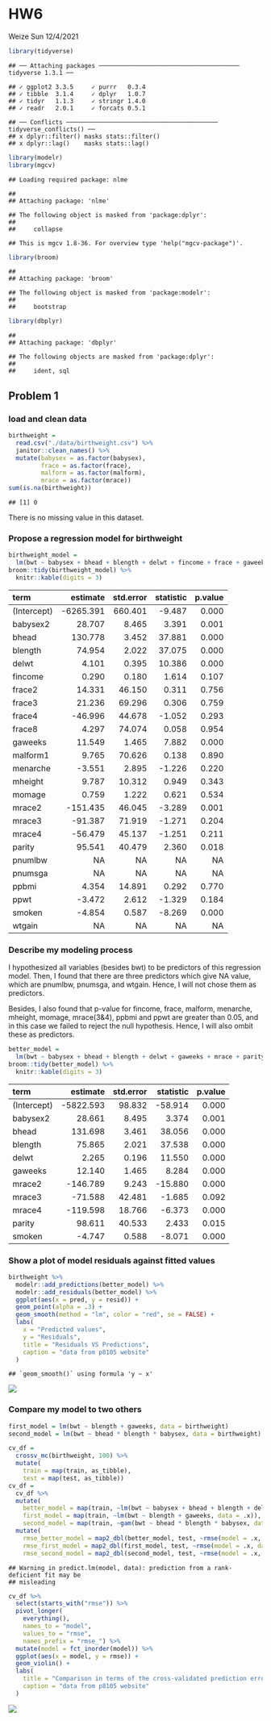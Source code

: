 HW6
================
Weize Sun
12/4/2021

``` r
library(tidyverse)
```

    ## ── Attaching packages ─────────────────────────────────────── tidyverse 1.3.1 ──

    ## ✓ ggplot2 3.3.5     ✓ purrr   0.3.4
    ## ✓ tibble  3.1.4     ✓ dplyr   1.0.7
    ## ✓ tidyr   1.1.3     ✓ stringr 1.4.0
    ## ✓ readr   2.0.1     ✓ forcats 0.5.1

    ## ── Conflicts ────────────────────────────────────────── tidyverse_conflicts() ──
    ## x dplyr::filter() masks stats::filter()
    ## x dplyr::lag()    masks stats::lag()

``` r
library(modelr)
library(mgcv)
```

    ## Loading required package: nlme

    ## 
    ## Attaching package: 'nlme'

    ## The following object is masked from 'package:dplyr':
    ## 
    ##     collapse

    ## This is mgcv 1.8-36. For overview type 'help("mgcv-package")'.

``` r
library(broom)
```

    ## 
    ## Attaching package: 'broom'

    ## The following object is masked from 'package:modelr':
    ## 
    ##     bootstrap

``` r
library(dbplyr)
```

    ## 
    ## Attaching package: 'dbplyr'

    ## The following objects are masked from 'package:dplyr':
    ## 
    ##     ident, sql

## Problem 1

### load and clean data

``` r
birthweight = 
  read.csv("./data/birthweight.csv") %>% 
  janitor::clean_names() %>% 
  mutate(babysex = as.factor(babysex),
         frace = as.factor(frace),
         malform = as.factor(malform),
         mrace = as.factor(mrace))
sum(is.na(birthweight))
```

    ## [1] 0

There is no missing value in this dataset.

### Propose a regression model for birthweight

``` r
birthweight_model = 
  lm(bwt ~ babysex + bhead + blength + delwt + fincome + frace + gaweeks + malform + menarche + mheight + momage + mrace + parity + pnumlbw + pnumsga + ppbmi + ppwt + smoken + wtgain, data = birthweight) 
broom::tidy(birthweight_model) %>% 
  knitr::kable(digits = 3)
```

| term        |  estimate | std.error | statistic | p.value |
|:------------|----------:|----------:|----------:|--------:|
| (Intercept) | -6265.391 |   660.401 |    -9.487 |   0.000 |
| babysex2    |    28.707 |     8.465 |     3.391 |   0.001 |
| bhead       |   130.778 |     3.452 |    37.881 |   0.000 |
| blength     |    74.954 |     2.022 |    37.075 |   0.000 |
| delwt       |     4.101 |     0.395 |    10.386 |   0.000 |
| fincome     |     0.290 |     0.180 |     1.614 |   0.107 |
| frace2      |    14.331 |    46.150 |     0.311 |   0.756 |
| frace3      |    21.236 |    69.296 |     0.306 |   0.759 |
| frace4      |   -46.996 |    44.678 |    -1.052 |   0.293 |
| frace8      |     4.297 |    74.074 |     0.058 |   0.954 |
| gaweeks     |    11.549 |     1.465 |     7.882 |   0.000 |
| malform1    |     9.765 |    70.626 |     0.138 |   0.890 |
| menarche    |    -3.551 |     2.895 |    -1.226 |   0.220 |
| mheight     |     9.787 |    10.312 |     0.949 |   0.343 |
| momage      |     0.759 |     1.222 |     0.621 |   0.534 |
| mrace2      |  -151.435 |    46.045 |    -3.289 |   0.001 |
| mrace3      |   -91.387 |    71.919 |    -1.271 |   0.204 |
| mrace4      |   -56.479 |    45.137 |    -1.251 |   0.211 |
| parity      |    95.541 |    40.479 |     2.360 |   0.018 |
| pnumlbw     |        NA |        NA |        NA |      NA |
| pnumsga     |        NA |        NA |        NA |      NA |
| ppbmi       |     4.354 |    14.891 |     0.292 |   0.770 |
| ppwt        |    -3.472 |     2.612 |    -1.329 |   0.184 |
| smoken      |    -4.854 |     0.587 |    -8.269 |   0.000 |
| wtgain      |        NA |        NA |        NA |      NA |

### Describe my modeling process

I hypothesized all variables (besides bwt) to be predictors of this
regression model. Then, I found that there are three predictors which
give NA value, which are pnumlbw, pnumsga, and wtgain. Hence, I will not
chose them as predictors.

Besides, I also found that p-value for fincome, frace, malform,
menarche, mheight, momage, mrace(3&4), ppbmi and ppwt are greater than
0.05, and in this case we failed to reject the null hypothesis. Hence, I
will also ombit these as predictors.

``` r
better_model =
  lm(bwt ~ babysex + bhead + blength + delwt + gaweeks + mrace + parity + smoken, data = birthweight)
broom::tidy(better_model) %>% 
  knitr::kable(digits = 3)
```

| term        |  estimate | std.error | statistic | p.value |
|:------------|----------:|----------:|----------:|--------:|
| (Intercept) | -5822.593 |    98.832 |   -58.914 |   0.000 |
| babysex2    |    28.661 |     8.495 |     3.374 |   0.001 |
| bhead       |   131.698 |     3.461 |    38.056 |   0.000 |
| blength     |    75.865 |     2.021 |    37.538 |   0.000 |
| delwt       |     2.265 |     0.196 |    11.550 |   0.000 |
| gaweeks     |    12.140 |     1.465 |     8.284 |   0.000 |
| mrace2      |  -146.789 |     9.243 |   -15.880 |   0.000 |
| mrace3      |   -71.588 |    42.481 |    -1.685 |   0.092 |
| mrace4      |  -119.598 |    18.766 |    -6.373 |   0.000 |
| parity      |    98.611 |    40.533 |     2.433 |   0.015 |
| smoken      |    -4.747 |     0.588 |    -8.071 |   0.000 |

### Show a plot of model residuals against fitted values

``` r
birthweight %>% 
  modelr::add_predictions(better_model) %>% 
  modelr::add_residuals(better_model) %>% 
  ggplot(aes(x = pred, y = resid)) + 
  geom_point(alpha = .3) + 
  geom_smooth(method = "lm", color = "red", se = FALSE) +
  labs(
    x = "Predicted values",
    y = "Residuals",
    title = "Residuals VS Predictions",
    caption = "data from p8105 website"
  )
```

    ## `geom_smooth()` using formula 'y ~ x'

![](hw6_files/figure-gfm/unnamed-chunk-5-1.png)<!-- -->

### Compare my model to two others

``` r
first_model = lm(bwt ~ blength + gaweeks, data = birthweight)
second_model = lm(bwt ~ bhead * blength * babysex, data = birthweight)
```

``` r
cv_df =
  crossv_mc(birthweight, 100) %>% 
  mutate(
    train = map(train, as_tibble),
    test = map(test, as_tibble))
cv_df = 
  cv_df %>% 
  mutate(
    better_model = map(train, ~lm(bwt ~ babysex + bhead + blength + delwt + gaweeks + mrace + parity + smoken, data = .x)),
    first_model = map(train, ~lm(bwt ~ blength + gaweeks, data = .x)),
    second_model = map(train, ~gam(bwt ~ bhead * blength * babysex, data = as_tibble(.x)))) %>% 
  mutate(
    rmse_better_model = map2_dbl(better_model, test, ~rmse(model = .x, data = .y)),
    rmse_first_model = map2_dbl(first_model, test, ~rmse(model = .x, data = .y)),
    rmse_second_model = map2_dbl(second_model, test, ~rmse(model = .x, data = .y)))
```

    ## Warning in predict.lm(model, data): prediction from a rank-deficient fit may be
    ## misleading

``` r
cv_df %>% 
  select(starts_with("rmse")) %>% 
  pivot_longer(
    everything(),
    names_to = "model", 
    values_to = "rmse",
    names_prefix = "rmse_") %>% 
  mutate(model = fct_inorder(model)) %>% 
  ggplot(aes(x = model, y = rmse)) + 
  geom_violin() +
  labs(
    title = "Comparison in terms of the cross-validated prediction error",
    caption = "data from p8105 website"
  )
```

![](hw6_files/figure-gfm/unnamed-chunk-7-1.png)<!-- -->

